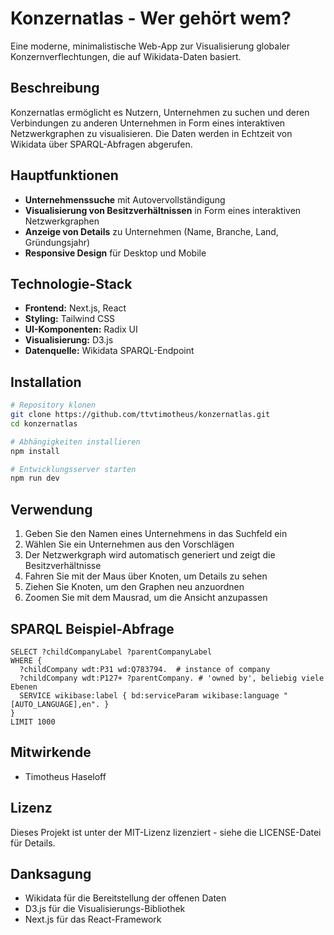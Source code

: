 # Konzernatlas - Wer gehört wem?

Eine moderne, minimalistische Web-App zur Visualisierung globaler Konzernverflechtungen, die auf Wikidata-Daten basiert.

## Beschreibung

Konzernatlas ermöglicht es Nutzern, Unternehmen zu suchen und deren Verbindungen zu anderen Unternehmen in Form eines interaktiven Netzwerkgraphen zu visualisieren. Die Daten werden in Echtzeit von Wikidata über SPARQL-Abfragen abgerufen.

## Hauptfunktionen

- **Unternehmenssuche** mit Autovervollständigung
- **Visualisierung von Besitzverhältnissen** in Form eines interaktiven Netzwerkgraphen
- **Anzeige von Details** zu Unternehmen (Name, Branche, Land, Gründungsjahr)
- **Responsive Design** für Desktop und Mobile

## Technologie-Stack

- **Frontend:** Next.js, React
- **Styling:** Tailwind CSS
- **UI-Komponenten:** Radix UI
- **Visualisierung:** D3.js
- **Datenquelle:** Wikidata SPARQL-Endpoint

## Installation

```bash
# Repository klonen
git clone https://github.com/ttvtimotheus/konzernatlas.git
cd konzernatlas

# Abhängigkeiten installieren
npm install

# Entwicklungsserver starten
npm run dev
```

## Verwendung

1. Geben Sie den Namen eines Unternehmens in das Suchfeld ein
2. Wählen Sie ein Unternehmen aus den Vorschlägen
3. Der Netzwerkgraph wird automatisch generiert und zeigt die Besitzverhältnisse
4. Fahren Sie mit der Maus über Knoten, um Details zu sehen
5. Ziehen Sie Knoten, um den Graphen neu anzuordnen
6. Zoomen Sie mit dem Mausrad, um die Ansicht anzupassen

## SPARQL Beispiel-Abfrage

```sparql
SELECT ?childCompanyLabel ?parentCompanyLabel
WHERE {
  ?childCompany wdt:P31 wd:Q783794.  # instance of company
  ?childCompany wdt:P127+ ?parentCompany. # 'owned by', beliebig viele Ebenen
  SERVICE wikibase:label { bd:serviceParam wikibase:language "[AUTO_LANGUAGE],en". }
}
LIMIT 1000
```

## Mitwirkende

- Timotheus Haseloff

## Lizenz

Dieses Projekt ist unter der MIT-Lizenz lizenziert - siehe die LICENSE-Datei für Details.

## Danksagung

- Wikidata für die Bereitstellung der offenen Daten
- D3.js für die Visualisierungs-Bibliothek
- Next.js für das React-Framework


